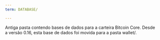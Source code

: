 ```yaml
---
term: DATABASE/

---
```

Antiga pasta contendo bases de dados para a carteira Bitcoin Core. Desde a versão 0.16, esta base de dados foi movida para a pasta wallet/.
